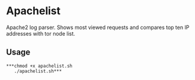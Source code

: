 # Apachelist
Apache2 log parser. Shows most viewed requests and compares top ten IP addresses with tor node list.

## Usage
    ***chmod +x apachelist.sh
       ./apachelist.sh***
